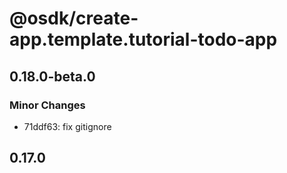# @osdk/create-app.template.tutorial-todo-app

## 0.18.0-beta.0

### Minor Changes

- 71ddf63: fix gitignore

## 0.17.0
